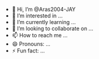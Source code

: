 - 👋 Hi, I’m @Aras2004-JAY
- 👀 I’m interested in ...
- 🌱 I’m currently learning ...
- 💞️ I’m looking to collaborate on ...
- 📫 How to reach me ...
- 😄 Pronouns: ...
- ⚡ Fun fact: ...

<!---
Aras2004-JAY/Aras2004-JAY is a ✨ special ✨ repository because its `README.md` (this file) appears on your GitHub profile.
You can click the Preview link to take a look at your changes.
--->
